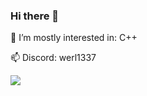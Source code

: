 ### Hi there 👋

🌱 I’m mostly interested in: C++

📫 Discord: werl1337

![](https://komarev.com/ghpvc/?username=xddwerl)
